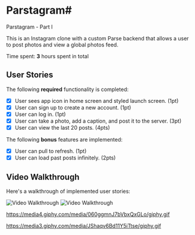 # Parstagram#
Parstagram - Part I

This is an Instagram clone with a custom Parse backend that allows a user to post photos and view a global photos feed.

Time spent: **3** hours spent in total

## User Stories

The following **required** functionality is completed:

- [X] User sees app icon in home screen and styled launch screen. (1pt)
- [X] User can sign up to create a new account. (1pt)
- [X] User can log in. (1pt)
- [X] User can take a photo, add a caption, and post it to the server. (3pt)
- [X] User can view the last 20 posts. (4pts)

The following **bonus** features are implemented:

- [X] User can pull to refresh. (1pt)
- [X] User can load past posts infinitely. (2pts)

## Video Walkthrough

Here's a walkthrough of implemented user stories:


<img src="https://media4.giphy.com/media/060ggmnJ7bVbxQxGLo/giphy.gif" alt='Video Walkthrough' />

<img src="https://media3.giphy.com/media/JShaqv6Bd11Y5iTtse/giphy.gif" alt='Video Walkthrough' />

https://media4.giphy.com/media/060ggmnJ7bVbxQxGLo/giphy.gif

https://media3.giphy.com/media/JShaqv6Bd11Y5iTtse/giphy.gif



